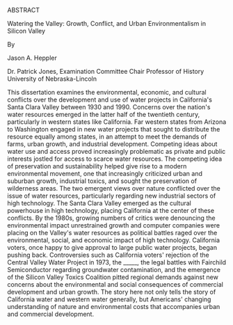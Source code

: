 ABSTRACT

Watering the Valley: Growth, Conflict, and Urban Environmentalism in Silicon Valley

By

Jason A. Heppler

Dr. Patrick Jones, Examination Committee Chair
Professor of History
University of Nebraska-Lincoln

This dissertation examines the environmental, economic, and cultural conflicts over the development and use of water projects in California's Santa Clara Valley between 1930 and 1990. Concerns over the nation's water resources emerged in the latter half of the twentieth century, particularly in western states like California. Far western states from Arizona to Washington engaged in new water projects that sought to distribute the resource equally among states, in an attempt to meet the demands of farms, urban growth, and industrial development. Competing ideas about water use and access proved increasingly problematic as private and public interests jostled for access to scarce water resources. The competing idea of preservation and sustainability helped give rise to a modern environmental movement, one that increasingly criticized urban and suburban growth, industrial toxics, and sought the preservation of wilderness areas. The two emergent views over nature conflicted over the issue of water resources, particularly regarding new industrial sectors of high technology. The Santa Clara Valley emerged as the cultural powerhouse in high technology, placing California at the center of these conflicts. By the 1980s, growing numbers of critics were denouncing the environmental impact unrestrained growth and computer companies were placing on the Valley's water resources as political battles raged over the environmental, social, and economic impact of high technology. California voters, once happy to give approval to large public water projects, began pushing back. Controversies such as California voters' rejection of the Central Valley Water Project in 1973, the _____, the legal battles with Fairchild Semiconductor regarding groundwater contamination, and the emergence of the Silicon Valley Toxics Coalition pitted regional demands against new concerns about the environmental and social consequences of commercial development and urban growth. The story here not only tells the story of California water and western water generally, but Americans' changing understanding of nature and environmental costs that accompanies urban and commercial development.


